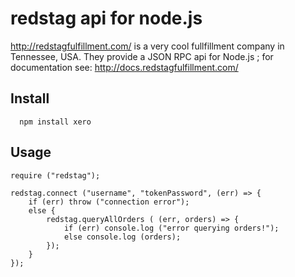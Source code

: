 # redstag api for node.js

http://redstagfulfillment.com/ is a very cool fullfillment company in Tennessee, USA.
They provide a JSON RPC api for Node.js ; for documentation see: http://docs.redstagfulfillment.com/

## Install

```
  npm install xero
```

## Usage

```
require ("redstag");

redstag.connect ("username", "tokenPassword", (err) => {
    if (err) throw ("connection error");
    else {
        redstag.queryAllOrders ( (err, orders) => {
            if (err) console.log ("error querying orders!");
            else console.log (orders);
        });
    }
});

```


        
